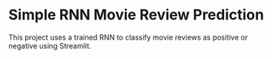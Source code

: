 # Simple RNN Movie Review Prediction
This project uses a trained RNN to classify movie reviews as positive or negative using Streamlit.
